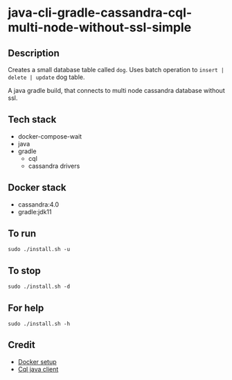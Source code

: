 # java-cli-gradle-cassandra-cql-multi-node-without-ssl-simple

## Description
Creates a small database table
called `dog`. Uses batch operation to `insert | delete | update` dog table.

A java gradle build, that connects to multi node
cassandra database without ssl.

## Tech stack
- docker-compose-wait
- java
- gradle
  - cql
  - cassandra drivers

## Docker stack
- cassandra:4.0
- gradle:jdk11

## To run
`sudo ./install.sh -u`

## To stop
`sudo ./install.sh -d`

## For help
`sudo ./install.sh -h`

## Credit
- [Docker setup](https://2much2learn.com/setting-up-cassandra-with-docker/)
- [Cql java client](https://github.com/eugenp/tutorials/tree/master/persistence-modules/java-cassandra)
